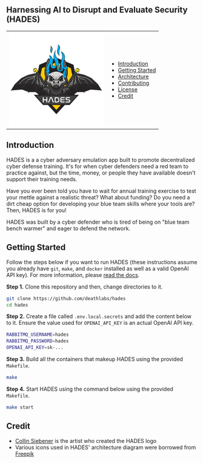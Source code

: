 ## Harnessing AI to Disrupt and Evaluate Security (HADES)
<table>
  <tr>
    <td rowspan="3" align="center" valign="middle">
      <img src="hades.svg" width="250" height="250" alt="HADES Logo" />
    </td>
    <td>
      <ul>
        <li><a href="#introduction">Introduction</a></li>
        <li><a href="#getting-started">Getting Started</a></li>
        <li><a href="docs/architecture/README.md">Architecture</a></li>
        <li><a href="docs/contributing/README.md">Contributing</a></li>
        <li><a href="LICENSE">License</a></li>
        <li><a href="#credit">Credit</a></li>
      </ul>
    </td>
  </tr>
</table>

## Introduction
HADES is a a cyber adversary emulation app built to promote decentralized cyber defense training. It's for when cyber defenders need a red team to practice against, but the time, money, or people they have available doesn't support their training needs. 

Have you ever been told you have to wait for annual training exercise to test your mettle against a realistic threat? What about funding? Do you need a dirt cheap option for developing your blue team skills where your tools are? Then, HADES is for you! 

HADES was built by a cyber defender who is tired of being on "blue team bench warmer" and eager to defend the network.

## Getting Started
Follow the steps below if you want to run HADES (these instructions assume you already have `git`, `make`, and `docker` installed as well as a valid OpenAI API key). For more information, please [read the docs](docs/README.md).

**Step 1.** Clone this repository and then, change directories to it.
```bash
git clone https://github.com/deathlabs/hades
cd hades
```

**Step 2.** Create a file called `.env.local.secrets` and add the content below to it. Ensure the value used for `OPENAI_API_KEY` is an actual OpenAI API key.
```bash
RABBITMQ_USERNAME=hades
RABBITMQ_PASSWORD=hades
OPENAI_API_KEY=sk-...
``` 

**Step 3.** Build all the containers that makeup HADES using the provided `Makefile`.  
```bash
make
```

**Step 4.** Start HADES using the command below using the provided `Makefile`.
```bash
make start
```

## Credit
* [Collin Siebener](https://collinsiebener.com) is the artist who created the HADES logo
* Various icons used in HADES' architecture diagram were borrowed from [Freepik](https://www.freepik.com/)
